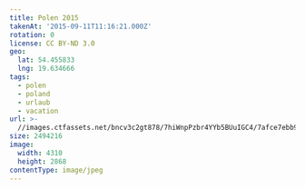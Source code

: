 ```yaml
---
title: Polen 2015
takenAt: '2015-09-11T11:16:21.000Z'
rotation: 0
license: CC BY-ND 3.0
geo:
  lat: 54.455833
  lng: 19.634666
tags:
  - polen
  - poland
  - urlaub
  - vacation
url: >-
  //images.ctfassets.net/bncv3c2gt878/7hiWnpPzbr4YYb5BUuIGC4/7afce7ebb983b8125894349afb17a891/polen-2015_25836844042_o
size: 2494216
image:
  width: 4310
  height: 2868
contentType: image/jpeg
---
```


